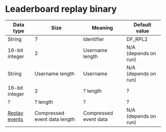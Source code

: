 # Leaderboard replay binary

| Data type                         | Size                         | Meaning                      | Default value        |
|-----------------------------------|------------------------------|------------------------------|----------------------|
| String                            | 7                            | Identifier                   | DF_RPL2              |
| 16-bit integer                    | 2                            | Username length              | N/A (depends on run) |
| String                            | Username length              | Username                     | N/A (depends on run) |
| 16-bit integer                    | 2                            | ? length                     | ?                    |
| ?                                 | ? length                     | ?                            | ?                    |
| [Replay events](replay-events.md) | Compressed event data length | Compressed event data        | N/A (depends on run) |
